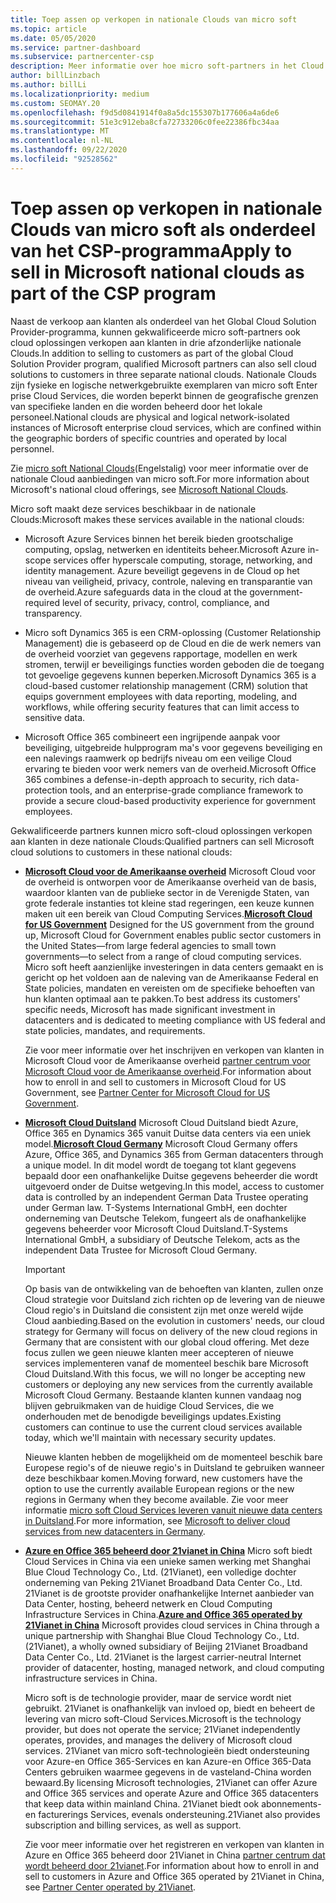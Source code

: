 ```yaml
---
title: Toep assen op verkopen in nationale Clouds van micro soft
ms.topic: article
ms.date: 05/05/2020
ms.service: partner-dashboard
ms.subservice: partnercenter-csp
description: Meer informatie over hoe micro soft-partners in het Cloud Solution Provider-programma kunnen verkopen aan klanten die zijn Inge schreven bij ondersteunde nationale Clouds.
author: billLinzbach
ms.author: billLi
ms.localizationpriority: medium
ms.custom: SEOMAY.20
ms.openlocfilehash: f9d5d0841914f0a8a5dc155307b177606a4a6de6
ms.sourcegitcommit: 51e3c912eba8cfa72733206c0fee22386fbc34aa
ms.translationtype: MT
ms.contentlocale: nl-NL
ms.lasthandoff: 09/22/2020
ms.locfileid: "92528562"
---
```

# <a name="apply-to-sell-in-microsoft-national-clouds-as-part-of-the-csp-program"></a><span data-ttu-id="19545-103">Toep assen op verkopen in nationale Clouds van micro soft als onderdeel van het CSP-programma</span><span class="sxs-lookup"><span data-stu-id="19545-103">Apply to sell in Microsoft national clouds as part of the CSP program</span></span>

<span data-ttu-id="19545-104">Naast de verkoop aan klanten als onderdeel van het Global Cloud Solution Provider-programma, kunnen gekwalificeerde micro soft-partners ook cloud oplossingen verkopen aan klanten in drie afzonderlijke nationale Clouds.</span><span class="sxs-lookup"><span data-stu-id="19545-104">In addition to selling to customers as part of the global Cloud Solution Provider program, qualified Microsoft partners can also sell cloud solutions to customers in three separate national clouds.</span></span> <span data-ttu-id="19545-105">Nationale Clouds zijn fysieke en logische netwerkgebruikte exemplaren van micro soft Enter prise Cloud Services, die worden beperkt binnen de geografische grenzen van specifieke landen en die worden beheerd door het lokale personeel.</span><span class="sxs-lookup"><span data-stu-id="19545-105">National clouds are physical and logical network-isolated instances of Microsoft enterprise cloud services, which are confined within the geographic borders of specific countries and operated by local personnel.</span></span> 

<span data-ttu-id="19545-106">Zie [micro soft National Clouds](https://www.microsoft.com/trustcenter/cloudservices/nationalcloud)(Engelstalig) voor meer informatie over de nationale Cloud aanbiedingen van micro soft.</span><span class="sxs-lookup"><span data-stu-id="19545-106">For more information about Microsoft's national cloud offerings, see [Microsoft National Clouds](https://www.microsoft.com/trustcenter/cloudservices/nationalcloud).</span></span>

<span data-ttu-id="19545-107">Micro soft maakt deze services beschikbaar in de nationale Clouds:</span><span class="sxs-lookup"><span data-stu-id="19545-107">Microsoft makes these services available in the national clouds:</span></span>

-   <span data-ttu-id="19545-108">Microsoft Azure Services binnen het bereik bieden grootschalige computing, opslag, netwerken en identiteits beheer.</span><span class="sxs-lookup"><span data-stu-id="19545-108">Microsoft Azure in-scope services offer hyperscale computing, storage, networking, and identity management.</span></span> <span data-ttu-id="19545-109">Azure beveiligt gegevens in de Cloud op het niveau van veiligheid, privacy, controle, naleving en transparantie van de overheid.</span><span class="sxs-lookup"><span data-stu-id="19545-109">Azure safeguards data in the cloud at the government-required level of security, privacy, control, compliance, and transparency.</span></span>

-   <span data-ttu-id="19545-110">Micro soft Dynamics 365 is een CRM-oplossing (Customer Relationship Management) die is gebaseerd op de Cloud en die de werk nemers van de overheid voorziet van gegevens rapportage, modellen en werk stromen, terwijl er beveiligings functies worden geboden die de toegang tot gevoelige gegevens kunnen beperken.</span><span class="sxs-lookup"><span data-stu-id="19545-110">Microsoft Dynamics 365 is a cloud-based customer relationship management (CRM) solution that equips government employees with data reporting, modeling, and workflows, while offering security features that can limit access to sensitive data.</span></span>

-   <span data-ttu-id="19545-111">Microsoft Office 365 combineert een ingrijpende aanpak voor beveiliging, uitgebreide hulpprogram ma's voor gegevens beveiliging en een nalevings raamwerk op bedrijfs niveau om een veilige Cloud ervaring te bieden voor werk nemers van de overheid.</span><span class="sxs-lookup"><span data-stu-id="19545-111">Microsoft Office 365 combines a defense-in-depth approach to security, rich data-protection tools, and an enterprise-grade compliance framework to provide a secure cloud-based productivity experience for government employees.</span></span>

<span data-ttu-id="19545-112">Gekwalificeerde partners kunnen micro soft-cloud oplossingen verkopen aan klanten in deze nationale Clouds:</span><span class="sxs-lookup"><span data-stu-id="19545-112">Qualified partners can sell Microsoft cloud solutions to customers in these national clouds:</span></span>

-   <span data-ttu-id="19545-113">[**Microsoft Cloud voor de Amerikaanse overheid**](https://www.microsoft.com/trustcenter/cloudservices/nationalcloud#Microsoft_Cloud_for_US) Microsoft Cloud voor de overheid is ontworpen voor de Amerikaanse overheid van de basis, waardoor klanten van de publieke sector in de Verenigde Staten, van grote federale instanties tot kleine stad regeringen, een keuze kunnen maken uit een bereik van Cloud Computing Services.</span><span class="sxs-lookup"><span data-stu-id="19545-113">[**Microsoft Cloud for US Government**](https://www.microsoft.com/trustcenter/cloudservices/nationalcloud#Microsoft_Cloud_for_US) Designed for the US government from the ground up, Microsoft Cloud for Government enables public sector customers in the United States—from large federal agencies to small town governments—to select from a range of cloud computing services.</span></span> <span data-ttu-id="19545-114">Micro soft heeft aanzienlijke investeringen in data centers gemaakt en is gericht op het voldoen aan de naleving van de Amerikaanse Federal en State policies, mandaten en vereisten om de specifieke behoeften van hun klanten optimaal aan te pakken.</span><span class="sxs-lookup"><span data-stu-id="19545-114">To best address its customers' specific needs, Microsoft has made significant investment in datacenters and is dedicated to meeting compliance with US federal and state policies, mandates, and requirements.</span></span> 

    <span data-ttu-id="19545-115">Zie voor meer informatie over het inschrijven en verkopen van klanten in Microsoft Cloud voor de Amerikaanse overheid [partner centrum voor Microsoft Cloud voor de Amerikaanse overheid](partner-center-for-microsoft-us-govt-cloud.md).</span><span class="sxs-lookup"><span data-stu-id="19545-115">For information about how to enroll in and sell to customers in Microsoft Cloud for US Government, see [Partner Center for Microsoft Cloud for US Government](partner-center-for-microsoft-us-govt-cloud.md).</span></span>

-   <span data-ttu-id="19545-116">[**Microsoft Cloud Duitsland**](https://www.microsoft.com/trustcenter/cloudservices/nationalcloud#Microsoft_Cloud_Germany) Microsoft Cloud Duitsland biedt Azure, Office 365 en Dynamics 365 vanuit Duitse data centers via een uniek model.</span><span class="sxs-lookup"><span data-stu-id="19545-116">[**Microsoft Cloud Germany**](https://www.microsoft.com/trustcenter/cloudservices/nationalcloud#Microsoft_Cloud_Germany) Microsoft Cloud Germany offers Azure, Office 365, and Dynamics 365 from German datacenters through a unique model.</span></span> <span data-ttu-id="19545-117">In dit model wordt de toegang tot klant gegevens bepaald door een onafhankelijke Duitse gegevens beheerder die wordt uitgevoerd onder de Duitse wetgeving.</span><span class="sxs-lookup"><span data-stu-id="19545-117">In this model, access to customer data is controlled by an independent German Data Trustee operating under German law.</span></span> <span data-ttu-id="19545-118">T-Systems International GmbH, een dochter onderneming van Deutsche Telekom, fungeert als de onafhankelijke gegevens beheerder voor Microsoft Cloud Duitsland.</span><span class="sxs-lookup"><span data-stu-id="19545-118">T-Systems International GmbH, a subsidiary of Deutsche Telekom, acts as the independent Data Trustee for Microsoft Cloud Germany.</span></span>

    > [!IMPORTANT]  
    > <span data-ttu-id="19545-119">Op basis van de ontwikkeling van de behoeften van klanten, zullen onze Cloud strategie voor Duitsland zich richten op de levering van de nieuwe Cloud regio's in Duitsland die consistent zijn met onze wereld wijde Cloud aanbieding.</span><span class="sxs-lookup"><span data-stu-id="19545-119">Based on the evolution in customers' needs, our cloud strategy for Germany will focus on delivery of the new cloud regions in Germany that are consistent with our global cloud offering.</span></span> <span data-ttu-id="19545-120">Met deze focus zullen we geen nieuwe klanten meer accepteren of nieuwe services implementeren vanaf de momenteel beschik bare Microsoft Cloud Duitsland.</span><span class="sxs-lookup"><span data-stu-id="19545-120">With this focus, we will no longer be accepting new customers or deploying any new services from the currently available Microsoft Cloud Germany.</span></span> <span data-ttu-id="19545-121">Bestaande klanten kunnen vandaag nog blijven gebruikmaken van de huidige Cloud Services, die we onderhouden met de benodigde beveiligings updates.</span><span class="sxs-lookup"><span data-stu-id="19545-121">Existing customers can continue to use the current cloud services available today, which we'll maintain with necessary security updates.</span></span>
    >  
    > <span data-ttu-id="19545-122">Nieuwe klanten hebben de mogelijkheid om de momenteel beschik bare Europese regio's of de nieuwe regio's in Duitsland te gebruiken wanneer deze beschikbaar komen.</span><span class="sxs-lookup"><span data-stu-id="19545-122">Moving forward, new customers have the option to use the currently available European regions or the new regions in Germany when they become available.</span></span> <span data-ttu-id="19545-123">Zie voor meer informatie [micro soft Cloud Services leveren vanuit nieuwe data centers in Duitsland](https://news.microsoft.com/europe/2018/08/31/microsoft-to-deliver-cloud-services-from-new-datacentres-in-germany-in-2019-to-meet-evolving-customer-needs/).</span><span class="sxs-lookup"><span data-stu-id="19545-123">For more information, see [Microsoft to deliver cloud services from new datacenters in Germany](https://news.microsoft.com/europe/2018/08/31/microsoft-to-deliver-cloud-services-from-new-datacentres-in-germany-in-2019-to-meet-evolving-customer-needs/).</span></span>

    
-   <span data-ttu-id="19545-124">[**Azure en Office 365 beheerd door 21vianet in China**](https://www.microsoft.com/trustcenter/cloudservices/nationalcloud#Microsoft_Cloud_for_China) Micro soft biedt Cloud Services in China via een unieke samen werking met Shanghai Blue Cloud Technology Co., Ltd. (21Vianet), een volledige dochter onderneming van Peking 21Vianet Broadband Data Center Co., Ltd. 21Vianet is de grootste provider onafhankelijke Internet aanbieder van Data Center, hosting, beheerd netwerk en Cloud Computing Infrastructure Services in China.</span><span class="sxs-lookup"><span data-stu-id="19545-124">[**Azure and Office 365 operated by 21Vianet in China**](https://www.microsoft.com/trustcenter/cloudservices/nationalcloud#Microsoft_Cloud_for_China) Microsoft provides cloud services in China through a unique partnership with Shanghai Blue Cloud Technology Co., Ltd. (21Vianet), a wholly owned subsidiary of Beijing 21Vianet Broadband Data Center Co., Ltd. 21Vianet is the largest carrier-neutral Internet provider of datacenter, hosting, managed network, and cloud computing infrastructure services in China.</span></span> 

    <span data-ttu-id="19545-125">Micro soft is de technologie provider, maar de service wordt niet gebruikt. 21Vianet is onafhankelijk van invloed op, biedt en beheert de levering van micro soft-Cloud Services.</span><span class="sxs-lookup"><span data-stu-id="19545-125">Microsoft is the technology provider, but does not operate the service; 21Vianet independently operates, provides, and manages the delivery of Microsoft cloud services.</span></span> <span data-ttu-id="19545-126">21Vianet van micro soft-technologieën biedt ondersteuning voor Azure-en Office 365-Services en kan Azure-en Office 365-Data Centers gebruiken waarmee gegevens in de vasteland-China worden bewaard.</span><span class="sxs-lookup"><span data-stu-id="19545-126">By licensing Microsoft technologies, 21Vianet can offer Azure and Office 365 services and operate Azure and Office 365 datacenters that keep data within mainland China.</span></span> <span data-ttu-id="19545-127">21Vianet biedt ook abonnements-en facturerings Services, evenals ondersteuning.</span><span class="sxs-lookup"><span data-stu-id="19545-127">21Vianet also provides subscription and billing services, as well as support.</span></span>

    <span data-ttu-id="19545-128">Zie voor meer informatie over het registreren en verkopen van klanten in Azure en Office 365 beheerd door 21Vianet in China [partner centrum dat wordt beheerd door 21vianet](/previous-versions/windows/it-pro/windows-home-server/ff357696(v=ws.11)).</span><span class="sxs-lookup"><span data-stu-id="19545-128">For information about how to enroll in and sell to customers in Azure and Office 365 operated by 21Vianet in China, see [Partner Center operated by 21Vianet](/previous-versions/windows/it-pro/windows-home-server/ff357696(v=ws.11)).</span></span>